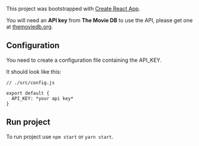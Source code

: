 This project was bootstrapped with [Create React App](https://github.com/facebook/create-react-app).

You will need an **API key** from **The Movie DB** to use the API, please get one at [themoviedb.org](https://www.themoviedb.org).

## Configuration

You need to create a configuration file containing the API_KEY.

It should look like this:

```
// ./src/config.js

export default {
  API_KEY: *your api key*
}
```

## Run project

To run project use `npm start` or `yarn start`.
